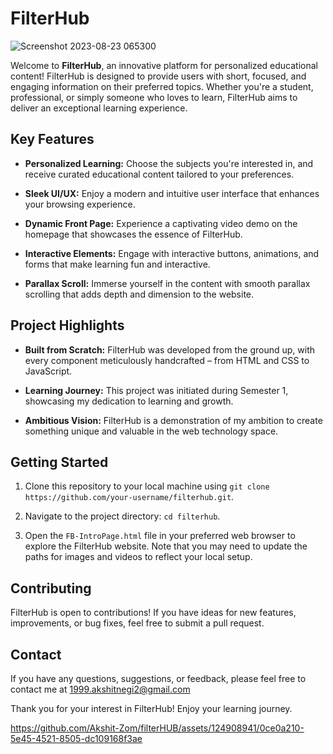 # FilterHub
![Screenshot 2023-08-23 065300](https://github.com/Akshit-Zom/filterHUB/assets/124908941/39f111c4-d022-446e-81a4-a44835ec366c)

Welcome to **FilterHub**, an innovative platform for personalized educational content! FilterHub is designed to provide users with short, focused, and engaging information on their preferred topics. Whether you're a student, professional, or simply someone who loves to learn, FilterHub aims to deliver an exceptional learning experience.


## Key Features

- **Personalized Learning:** Choose the subjects you're interested in, and receive curated educational content tailored to your preferences.

- **Sleek UI/UX:** Enjoy a modern and intuitive user interface that enhances your browsing experience.

- **Dynamic Front Page:** Experience a captivating video demo on the homepage that showcases the essence of FilterHub.


- **Interactive Elements:** Engage with interactive buttons, animations, and forms that make learning fun and interactive.

- **Parallax Scroll:** Immerse yourself in the content with smooth parallax scrolling that adds depth and dimension to the website.


## Project Highlights

- **Built from Scratch:** FilterHub was developed from the ground up, with every component meticulously handcrafted – from HTML and CSS to JavaScript.

- **Learning Journey:** This project was initiated during Semester 1, showcasing my dedication to learning and growth.

- **Ambitious Vision:** FilterHub is a demonstration of my ambition to create something unique and valuable in the web technology space.

## Getting Started

1. Clone this repository to your local machine using `git clone https://github.com/your-username/filterhub.git`.

2. Navigate to the project directory: `cd filterhub`.

3. Open the `FB-IntroPage.html` file in your preferred web browser to explore the FilterHub website. Note that you may need to update the paths for images and videos to reflect your local setup.

## Contributing

FilterHub is open to contributions! If you have ideas for new features, improvements, or bug fixes, feel free to submit a pull request.


## Contact

If you have any questions, suggestions, or feedback, please feel free to contact me at 1999.akshitnegi2@gmail.com

Thank you for your interest in FilterHub! Enjoy your learning journey.

https://github.com/Akshit-Zom/filterHUB/assets/124908941/0ce0a210-5e45-4521-8505-dc109168f3ae


